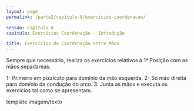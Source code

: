```yaml
---
layout: page
permalink: /parte2/capitulo-8/exercicios-coordenacao/

sessao: Capítulo 8
capitulo: Exercícios Coordenação - Introdução

title: Exercícios de Coordenação entre Mãos
---
```


Sempre que necessário, realiza os exercícios relativos à 1ª Posição com as mãos sepadareas:

1- Primeiro em pizzicato para domínio da mão esquerda.
2- Só mão direita para domínio da condução do arco.
3. Junta as mãos e executa os exercícios tal como se apresentam.

template imagem/texto

